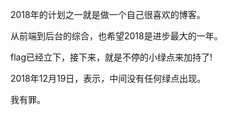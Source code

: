 2018年的计划之一就是做一个自己很喜欢的博客。

从前端到后台的综合，也希望2018是进步最大的一年。

flag已经立下，接下来，就是不停的小绿点来加持了!






2018年12月19日，表示，中间没有任何绿点出现。 

我有罪。

